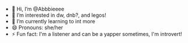- 👋 Hi, I’m @Abbbieeee
- 👀 I’m interested in dw, dnb?, and legos! 
- 🌱 I’m currently learning to int more
- 😄 Pronouns: she/her 
- ⚡ Fun fact: I'm a listener and can be a yapper sometimes, I'm introvert!
  


<!---
Abbbieeee/Abbbieeee is a ✨ special ✨ repository because its `README.md` (this file) appears on your GitHub profile.
You can click the Preview link to take a look at your changes.
--->
